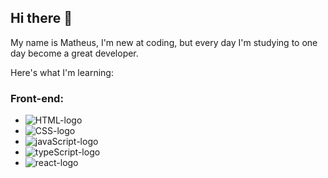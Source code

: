 ## Hi there 👋
My name is Matheus, I'm new at coding, but every day I'm studying to one day become a great developer.



Here's what I'm learning:

### Front-end:
- <img src="https://img.shields.io/badge/HTML5-E34F26?style=for-the-badge&logo=html5&logoColor=white" alt="HTML-logo">
- <img src="https://img.shields.io/badge/CSS3-1572B6?style=for-the-badge&logo=css3&logoColor=white" alt="CSS-logo">
- <img src="https://img.shields.io/badge/JavaScript-F7DF1E?style=for-the-badge&logo=javascript&logoColor=black" alt="javaScript-logo">
- <img src="https://img.shields.io/badge/TypeScript-007ACC?style=for-the-badge&logo=typescript&logoColor=white" alt="typeScript-logo">
- <img src="https://img.shields.io/badge/React-20232A?style=for-the-badge&logo=react&logoColor=61DAFB" alt="react-logo">

<br>



<!--
**MatheusCardao/MatheusCardao** is a ✨ _special_ ✨ repository because its `README.md` (this file) appears on your GitHub profile.

Here are some ideas to get you started:

- 🔭 I’m currently working on ...
- 🌱 I’m currently learning ...
- 👯 I’m looking to collaborate on ...
- 🤔 I’m looking for help with ...
- 💬 Ask me about ...
- 📫 How to reach me: ...
- 😄 Pronouns: ...
- ⚡ Fun fact: ...
-->
